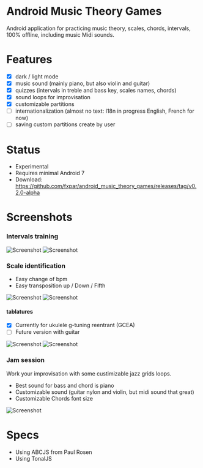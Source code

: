 # Android Music Theory Games
Android application for practicing music theory, scales, chords, intervals, 100% offline, including music Midi sounds.

# Features
* [x] dark / light mode
* [x] music sound (mainly piano, but also violin and guitar)
* [x] quizzes (intervals in treble and bass key, scales names, chords)
* [x] sound loops for improvisation
* [x] customizable partitions
* [ ] internationalization (almost no text: I18n in progress English, French for now)
* [ ] saving custom partitions create by user

# Status
* Experimental
* Requires minimal Android 7
* Download: https://github.com/fxpar/android_music_theory_games/releases/tag/v0.2.0-alpha

# Screenshots

### Intervals training
![Screenshot](./screenshots/interval-bass-dark.png) ![Screenshot](./screenshots/intervals-treble-light.png)

### Scale identification
* Easy change of bpm
* Easy transposition up / Down / Fifth

![Screenshot](./screenshots/scale-name-light-bpm.png) ![Screenshot](./screenshots/scale-name-dark-tooltip.png) 

#### tablatures
* [x] Currently for ukulele g-tuning reentrant (GCEA)
* [ ] Future version with guitar

![Screenshot](./screenshots/scale-select-dark.png) ![Screenshot](./screenshots/scale-select-light.png)

### Jam session

Work your improvisation with some custimizable jazz grids loops.
* Best sound for bass and chord is piano
* Customizable sound (guitar nylon and violin, but midi sound that great)
* Customizable Chords font size

![Screenshot](./screenshots/jam-light.png)

# Specs
* Using ABCJS from Paul Rosen
* Using TonalJS



